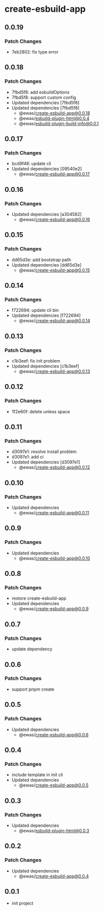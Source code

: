 # create-esbuild-app

## 0.0.19

### Patch Changes

- 7eb2802: fix type error

## 0.0.18

### Patch Changes

- 7fbd5f8: add esbuildOptions
- 7fbd5f8: support custom config
- Updated dependencies [7fbd5f8]
- Updated dependencies [7fbd5f8]
  - @ewas/create-esbuild-app@0.0.18
  - @ewas/esbuild-plugin-html@0.0.4
  - @ewas/esbuild-plugin-build-info@0.0.1

## 0.0.17

### Patch Changes

- bcd9f48: update cli
- Updated dependencies [09540e2]
  - @ewas/create-esbuild-app@0.0.17

## 0.0.16

### Patch Changes

- Updated dependencies [a304582]
  - @ewas/create-esbuild-app@0.0.16

## 0.0.15

### Patch Changes

- dd65d3e: add bootstrap path
- Updated dependencies [dd65d3e]
  - @ewas/create-esbuild-app@0.0.15

## 0.0.14

### Patch Changes

- f722694: update cli bin
- Updated dependencies [f722694]
  - @ewas/create-esbuild-app@0.0.14

## 0.0.13

### Patch Changes

- c1b3eef: fix init problem
- Updated dependencies [c1b3eef]
  - @ewas/create-esbuild-app@0.0.13

## 0.0.12

### Patch Changes

- 1f2e60f: delete unless space

## 0.0.11

### Patch Changes

- d3097e1: resolve install problem
- d3097e1: add ci
- Updated dependencies [d3097e1]
  - @ewas/create-esbuild-app@0.0.12

## 0.0.10

### Patch Changes

- Updated dependencies
  - @ewas/create-esbuild-app@0.0.11

## 0.0.9

### Patch Changes

- Updated dependencies
  - @ewas/create-esbuild-app@0.0.10

## 0.0.8

### Patch Changes

- restore create-esbuild-app
- Updated dependencies
  - @ewas/create-esbuild-app@0.0.9

## 0.0.7

### Patch Changes

- update dependency

## 0.0.6

### Patch Changes

- support pnpm create

## 0.0.5

### Patch Changes

- Updated dependencies
  - @ewas/create-esbuild-app@0.0.6

## 0.0.4

### Patch Changes

- include template in init cli
- Updated dependencies
  - @ewas/create-esbuild-app@0.0.5

## 0.0.3

### Patch Changes

- Updated dependencies
  - @ewas/esbuild-plugin-html@0.0.3

## 0.0.2

### Patch Changes

- Updated dependencies
  - @ewas/create-esbuild-app@0.0.4

## 0.0.1

- init project
